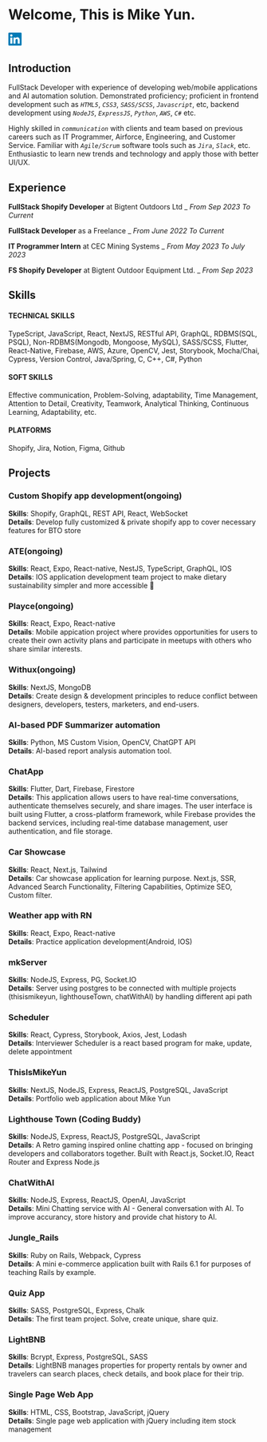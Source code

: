# Welcome, This is Mike Yun. 

<a href="https://www.linkedin.com/in/mkyun/" > 
<img src="./resources/LinkedIn.png" alt="LinkedIn" width="30px" />
</a>


## Introduction
FullStack Developer with experience of developing web/mobile applications and AI automation solution. Demonstrated proficiency; proficient in frontend development such as <i>`HTML5`</i>, <i>`CSS3`</i>, <i>`SASS/SCSS`</i>, <i>`Javascript`</i>, etc, backend development using <i>`NodeJS`</i>, <i>`ExpressJS`</i>, <i>`Python`</i>, <i>`AWS`</i>, <i>`C#`</i> etc.

Highly skilled in <i>`communication`</i> with  clients and team based on previous careers such as IT Programmer, Airforce, Engineering, and Customer Service. Familiar with <i>`Agile/Scrum`</i> software tools such as <i>`Jira`</i>, <i>`Slack`</i>, etc. Enthusiastic to learn new trends and technology and apply those with better UI/UX. 

## Experience

<b>FullStack Shopify Developer</b> at Bigtent Outdoors Ltd _<i> From Sep 2023 To Current </i>

<b>FullStack Developer</b> as a Freelance _<i> From June 2022 To Current </i>

<b>IT Programmer Intern</b> at CEC Mining Systems _<i> From May 2023 To July 2023 </i>

<b>FS Shopify Developer</b> at Bigtent Outdoor Equipment Ltd. _<i> From Sep 2023 </i>

## Skills
#### TECHNICAL SKILLS
TypeScript, JavaScript, React, NextJS, RESTful API, GraphQL, RDBMS(SQL, PSQL), Non-RDBMS(Mongodb, Mongoose, MySQL), SASS/SCSS, Flutter, React-Native, Firebase, AWS, Azure, OpenCV, Jest, Storybook, Mocha/Chai, Cypress, Version Control, Java/Spring, C, C++, C#, Python

#### SOFT SKILLS
Effective communication, Problem-Solving, adaptability, Time Management, Attention to Detail, Creativity, Teamwork, Analytical Thinking, Continuous Learning, Adaptability, etc.

#### PLATFORMS
Shopify, Jira, Notion, Figma, Github

## Projects

### <b>Custom Shopify app development(ongoing)</b><br />
<b>Skills</b>: Shopify, GraphQL, REST API, React, WebSocket <br />
<b>Details</b>: Develop fully customized & private shopify app to cover necessary features for BTO store  

### <b>ATE(ongoing)</b><br />
<b>Skills</b>: React, Expo, React-native, NestJS, TypeScript, GraphQL, IOS <br />
<b>Details</b>: IOS application development team project to make dietary sustainability simpler and more accessible 🥦 


### <b>Playce(ongoing)</b><br />
<b>Skills</b>: React, Expo, React-native <br />
<b>Details</b>: Mobile appication project where provides opportunities for users to create their own activity plans and participate in meetups with others who share similar interests.  

### <b>Withux(ongoing)</b><br />
<b>Skills</b>: NextJS, MongoDB <br />
<b>Details</b>: Create design & development principles to reduce conflict between designers, developers, testers, marketers, and end-users.

### <b>AI-based PDF Summarizer automation</b><br />
<b>Skills</b>: Python, MS Custom Vision, OpenCV, ChatGPT API<br />
<b>Details</b>: AI-based report analysis automation tool.  

### <b>ChatApp</b><br />
<b>Skills</b>: Flutter, Dart, Firebase, Firestore<br />
<b>Details</b>: This application allows users to have real-time conversations, authenticate themselves securely, and share images. The user interface is built using Flutter, a cross-platform framework, while Firebase provides the backend services, including real-time database management, user authentication, and file storage. 



### <b>Car Showcase</b><br />
<b>Skills</b>: React, Next.js, Tailwind <br />
<b>Details</b>: Car showcase application for learning purpose. Next.js, SSR, Advanced Search Functionality, Filtering Capabilities, Optimize SEO, Custom filter.

### <b>Weather app with RN</b><br />
<b>Skills</b>: React, Expo, React-native <br />
<b>Details</b>: Practice application development(Android, IOS) 

### <b> mkServer </b>
<b>Skills</b>: NodeJS, Express, PG, Socket.IO<br/>
<b>Details</b>: Server using postgres to be connected with multiple projects (thisismikeyun, lighthouseTown, chatWithAI) by handling different api path

### <b>Scheduler</b><br />
<b>Skills</b>: React, Cypress, Storybook, Axios, Jest, Lodash  <br />
<b>Details</b>: Interviewer Scheduler is a react based program for make, update, delete appointment

### <b>ThisIsMikeYun</b><br />
<b>Skills</b>: NextJS, NodeJS, Express, ReactJS, PostgreSQL, JavaScript <br />
<b>Details</b>: Portfolio web application about Mike Yun

### <b>Lighthouse Town (Coding Buddy)</b><br />
<b>Skills</b>: NodeJS, Express, ReactJS, PostgreSQL, JavaScript <br />
<b>Details</b>: A Retro gaming inspired online chatting app - focused on bringing developers and collaborators together.
Built with React.js, Socket.IO, React Router and Express Node.js

### <b>ChatWithAI</b><br />
<b>Skills</b>: NodeJS, Express, ReactJS, OpenAI, JavaScript <br />
<b>Details</b>: Mini Chatting service with AI - General conversation with AI. To improve accurancy, store history and provide chat history to AI.

### <b>Jungle_Rails</b><br />
<b>Skills</b>: Ruby on Rails, Webpack, Cypress <br />
<b>Details</b>: A mini e-commerce application built with Rails 6.1 for purposes of teaching Rails by example.


### <b>Quiz App</b><br />
<b>Skills</b>: SASS, PostgreSQL, Express, Chalk  <br />
<b>Details</b>: The first team project. Solve, create unique, share quiz.

### <b>LightBNB</b><br />
<b>Skills</b>: Bcrypt, Express, PostgreSQL, SASS  <br />
<b>Details</b>: LightBNB manages properties for property rentals by owner and travelers can search places, check details, and book place for their trip.

### <b>Single Page Web App</b><br />
<b>Skills</b>: HTML, CSS, Bootstrap, JavaScript, jQuery<br />
<b>Details</b>: Single page web application with jQuery including item stock management
